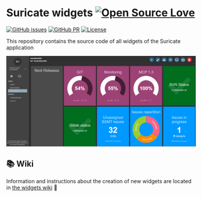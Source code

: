# Suricate widgets [![Open Source Love](https://badges.frapsoft.com/os/v3/open-source-150x25.png?v=103)](https://github.com/ellerbrock/open-source-badges/)

[![GitHub issues](https://img.shields.io/github/issues/michelin/suricate-widgets.svg)](https://github.com/michelin/suricate-widgets/issues/)
[![GitHub PR](https://img.shields.io/github/issues-pr/michelin/suricate-widgets.svg)](https://github.com/michelin/suricate-widgets/pulls/)
[![License](https://img.shields.io/badge/License-Apache%202.0-blue.svg)](https://opensource.org/licenses/Apache-2.0)

This repository contains the source code of all widgets of the Suricate application

![Suricate dashboard developer environment](readme/dashboard.png)

## 📚 Wiki

Information and instructions about the creation of new widgets are located in [the widgets wiki](https://github.com/michelin/suricate-widgets/wiki) 🙌

